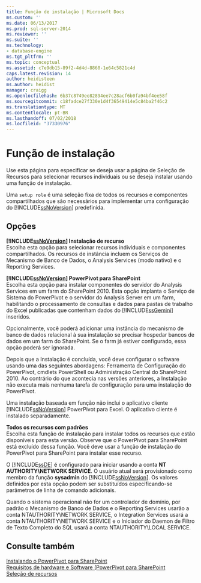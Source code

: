 ```yaml
---
title: Função de instalação | Microsoft Docs
ms.custom: ''
ms.date: 06/13/2017
ms.prod: sql-server-2014
ms.reviewer: ''
ms.suite: ''
ms.technology:
- database-engine
ms.tgt_pltfrm: ''
ms.topic: conceptual
ms.assetid: c7e9db15-89f2-4d4d-8860-1e64c5821c4d
caps.latest.revision: 14
author: heidisteen
ms.author: heidist
manager: craigg
ms.openlocfilehash: 6b37c8749ee82894ee7c28acf6b0fa94bf4ee58f
ms.sourcegitcommit: c18fadce27f330e1d4f36549414e5c84ba2f46c2
ms.translationtype: MT
ms.contentlocale: pt-BR
ms.lasthandoff: 07/02/2018
ms.locfileid: "37330976"
---
```

# <a name="setup-role"></a>Função de instalação
  Use esta página para especificar se deseja usar a página de Seleção de Recursos para selecionar recursos individuais ou se deseja instalar usando uma função de instalação.  
  
 Uma `setup role` é uma seleção fixa de todos os recursos e componentes compartilhados que são necessários para implementar uma configuração do [!INCLUDE[ssNoVersion](../../includes/ssnoversion-md.md)] predefinida.  
  
## <a name="options"></a>Opções  
 **[!INCLUDE[ssNoVersion](../../includes/ssnoversion-md.md)] Instalação de recurso**  
 Escolha esta opção para selecionar recursos individuais e componentes compartilhados. Os recursos de instância incluem os Serviços de Mecanismo de Banco de Dados, o Analysis Services (modo nativo) e o Reporting Services.  
  
 **[!INCLUDE[ssNoVersion](../../includes/ssnoversion-md.md)] PowerPivot para SharePoint**  
 Escolha esta opção para instalar componentes do servidor do Analysis Services em um farm do SharePoint 2010. Esta opção implanta o Serviço de Sistema do PowerPivot e o servidor do Analysis Server em um farm, habilitando o processamento de consultas e dados para pastas de trabalho do Excel publicadas que contenham dados do [!INCLUDE[ssGemini](../../includes/ssgemini-md.md)] inseridos.  
  
 Opcionalmente, você poderá adicionar uma instância do mecanismo de banco de dados relacional à sua instalação se precisar hospedar bancos de dados em um farm do SharePoint. Se o farm já estiver configurado, essa opção poderá ser ignorada.  
  
 Depois que a Instalação é concluída, você deve configurar o software usando uma das seguintes abordagens: Ferramenta de Configuração do PowerPivot, cmdlets PowerShell ou Administração Central do SharePoint 2010. Ao contrário do que acontecia nas versões anteriores, a Instalação não executa mais nenhuma tarefa de configuração para uma instalação do PowerPivot.  
  
 Uma instalação baseada em função não inclui o aplicativo cliente [!INCLUDE[ssNoVersion](../../includes/ssnoversion-md.md)] PowerPivot para Excel. O aplicativo cliente é instalado separadamente.  
  
 **Todos os recursos com padrões**  
 Escolha esta função de instalação para instalar todos os recursos que estão disponíveis para esta versão. Observe que o PowerPivot para SharePoint está excluído dessa função. Você deve usar a função de instalação do PowerPivot para SharePoint para instalar esse recurso.  
  
 O [!INCLUDE[ssDE](../../includes/ssde-md.md)] é configurado para iniciar usando a conta **NT AUTHORITY\NETWORK SERVICE**. O usuário atual será provisionado como membro da função **sysadmin** do [!INCLUDE[ssNoVersion](../../includes/ssnoversion-md.md)]. Os valores definidos por esta opção podem ser substituídos especificando-se parâmetros de linha de comando adicionais.  
  
 Quando o sistema operacional não for um controlador de domínio, por padrão o Mecanismo de Banco de Dados e o Reporting Services usarão a conta NTAUTHORITY\NETWORK SERVICE, o Integration Services usará a conta NTAUTHORITY\NETWORK SERVICE e o Iniciador do Daemon de Filtro de Texto Completo do SQL usará a conta NTAUTHORITY\LOCAL SERVICE.  
  
## <a name="see-also"></a>Consulte também  
 [Instalando o PowerPivot para SharePoint](http://go.microsoft.com/fwlink/?LinkId=206906)   
 [Requisitos de hardware e Software (PowerPivot para SharePoint](http://go.microsoft.com/fwlink/?LinkId=216823)   
 [Seleção de recursos](../../../2014/sql-server/install/feature-selection.md)  
  
  

